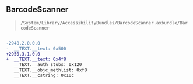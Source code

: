 ## BarcodeScanner

> `/System/Library/AccessibilityBundles/BarcodeScanner.axbundle/BarcodeScanner`

```diff

-2948.2.0.0.0
-  __TEXT.__text: 0x500
+2950.3.1.0.0
+  __TEXT.__text: 0x4f8
   __TEXT.__auth_stubs: 0x120
   __TEXT.__objc_methlist: 0xf8
   __TEXT.__cstring: 0x10c

```

